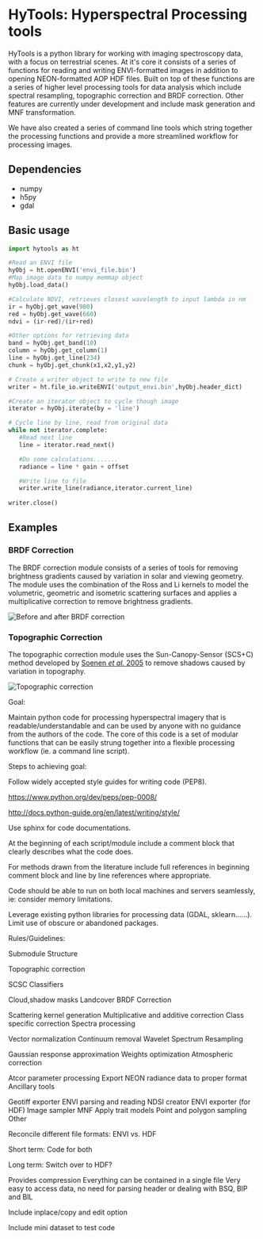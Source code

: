 # HyTools: Hyperspectral Processing tools

HyTools is a python library for working with imaging spectroscopy data, with a focus on terrestrial scenes. 
At it's core it consists of a series of functions for reading and writing ENVI-formatted images in addition to 
opening NEON-formatted AOP HDF files. Built on top of these functions are a series of higher
level processing tools for data analysis which include spectral resampling, topographic
correction and BRDF correction. Other features are currently under development and include mask generation and
MNF transformation.

We have also created a series of command line tools which string together the processing functions and
provide a more streamlined workflow for processing images.

## Dependencies
- numpy
- h5py
- gdal

## Basic usage
```python
import hytools as ht

#Read an ENVI file
hyObj = ht.openENVI('envi_file.bin')
#Map image data to numpy memmap object
hyObj.load_data()

#Calculate NDVI, retrieves closest wavelength to input lambda in nm
ir = hyObj.get_wave(900)
red = hyObj.get_wave(660)
ndvi = (ir-red)/(ir+red)

#Other options for retrieving data
band = hyObj.get_band(10)
column = hyObj.get_column(1)
line = hyObj.get_line(234)
chunk = hyObj.get_chunk(x1,x2,y1,y2)

# Create a writer object to write to new file
writer = ht.file_io.writeENVI('output_envi.bin',hyObj.header_dict)

#Create an iterator object to cycle though image
iterator = hyObj.iterate(by = 'line')

# Cycle line by line, read from original data
while not iterator.complete:  
   #Read next line
   line = iterator.read_next() 

   #Do some calculations.......
   radiance = line * gain + offset

   #Write line to file
   writer.write_line(radiance,iterator.current_line)
	
writer.close()  
```

## Examples

### BRDF Correction
The BRDF correction module consists of a series of tools for removing brightness gradients caused
by variation in solar and viewing geometry. The module uses the combination of the Ross and Li
kernels to model the volumetric, geometric and isometric scattering surfaces and applies a multiplicative
correction to remove brightness gradients. 

![Before and after BRDF correction](examples/brdf_before_after.png) 

### Topographic Correction
The topographic correction module uses the Sun-Canopy-Sensor (SCS+C) method developed by [Soenen *et al.* 2005](https://ieeexplore.ieee.org/document/1499030) to remove shadows caused by variation in topography.

![Topographic correction](examples/topo_correct.gif) 


Goal:

Maintain python code for processing hyperspectral imagery that is readable/understandable and can be used by anyone with no guidance from the authors of the code. The core of this code is a set of modular functions that can be easily strung together into a flexible processing workflow (ie. a command line script).

Steps to achieving goal:

Follow widely accepted style guides for writing code (PEP8).

https://www.python.org/dev/peps/pep-0008/

http://docs.python-guide.org/en/latest/writing/style/

Use sphinx for code documentations.

At the beginning of each script/module include a comment block that clearly describes what the code does.

For methods drawn from the literature include full references in beginning comment block and line by line references where appropriate.

Code should be able to run on both local machines and servers seamlessly, ie: consider memory limitations.

Leverage existing python libraries for processing data (GDAL, sklearn…...). Limit use of obscure or abandoned packages.

Rules/Guidelines:

Submodule Structure

Topographic correction

SCSC
Classifiers

Cloud,shadow masks
Landcover
BRDF Correction

Scattering kernel generation
Multiplicative and additive correction
Class specific correction
Spectra processing

Vector normalization
Continuum removal
Wavelet
Spectrum Resampling

Gaussian response approximation
Weights optimization
Atmospheric correction

Atcor parameter processing
Export NEON radiance data to proper format
Ancillary tools

Geotiff exporter
ENVI parsing and reading
NDSI creator
ENVI exporter (for HDF)
Image sampler
MNF
Apply trait models
Point and polygon sampling
Other

Reconcile different file formats: ENVI vs. HDF

Short term: Code for both

Long term: Switch over to HDF?

Provides compression
Everything can be contained in a single file
Very easy to access data, no need for parsing header or
dealing with BSQ, BIP and BIL

Include inplace/copy and edit option

Include mini dataset to test code
